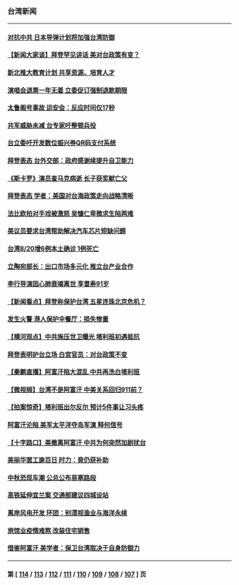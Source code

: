 ### 台湾新闻
---
#### [对抗中共 日本导弹计划将加强台湾防御](../../pages/ncid1349361/n13176417.md) 
#### [【新闻大家谈】拜登罕见讲话 美对台政策有变？](../../pages/ncid1349361/n13176038.md) 
#### [新北推大教育计划 共享资源、培育人才](../../pages/ncid1349361/n13176201.md) 
#### [演唱会退票一年无着 立委促订强制退款期限](../../pages/ncid1349361/n13176211.md) 
#### [太鲁阁号事故 运安会：反应时间仅17秒](../../pages/ncid1349361/n13176209.md) 
#### [共军威胁未减 台专家吁整顿兵役](../../pages/ncid1349361/n13176187.md) 
#### [台立委吁开发数位振兴券QR码支付系统](../../pages/ncid1349361/n13176184.md) 
#### [拜登表态  台外交部：政府感谢续提升自卫能力](../../pages/ncid1349361/n13175848.md) 
#### [《斯卡罗》演员查马克病逝 长子获奖献亡父](../../pages/ncid1349361/n13175770.md) 
#### [拜登表态 学者：美国对台海政策走向战略清晰](../../pages/ncid1349361/n13175730.md) 
#### [法比欧拍对手戏被激怒 吴慷仁卑微求生陷两难](../../pages/ncid1349361/n13175649.md) 
#### [美议员要求台湾帮助解决汽车芯片短缺问题](../../pages/ncid1349361/n13175323.md) 
#### [台湾8/20增6例本土确诊 1例死亡](../../pages/ncid1349361/n13175427.md) 
#### [立陶宛部长：出口市场多元化 推立台产业合作](../../pages/ncid1349361/n13174977.md) 
#### [李行导演因心肺衰竭离世 享耆寿91岁](../../pages/ncid1349361/n13175308.md) 
#### [【新闻看点‭】拜登称保护台湾 五星连珠北京危机？](../../pages/ncid1349361/n13173806.md) 
#### [发生火警 港人保护伞餐厅：损失惨重](../../pages/ncid1349361/n13172717.md) 
#### [【横河观点】中共施压世卫曝光 塔利班初遇抵抗](../../pages/ncid1349361/n13174457.md) 
#### [拜登表明护台立场 白宫官员：对台政策不变](../../pages/ncid1349361/n13174374.md) 
#### [【秦鹏直播】阿富汗陷大混乱 中共再洗白塔利班](../../pages/ncid1349361/n13174430.md) 
#### [【微视频】台湾不是阿富汗 中美关系回归911前？](../../pages/ncid1349361/n13173710.md) 
#### [【拍案惊奇】塔利班出尔反尔 预计5件事让习头疼](../../pages/ncid1349361/n13173376.md) 
#### [阿富汗沦陷 美军太平洋夺岛军演 释何信号](../../pages/ncid1349361/n13173653.md) 
#### [【十字路口】美撤离阿富汗 中共为何突然加剧扰台](../../pages/ncid1349361/n13173413.md) 
#### [美丽华罢工逾百日 时力：竟仍获补助](../../pages/ncid1349361/n13173449.md) 
#### [中秋恐现车潮 公总公布易塞路段](../../pages/ncid1349361/n13173443.md) 
#### [高铁延伸宜兰案 交通部建议四城设站](../../pages/ncid1349361/n13173435.md) 
#### [离岸风电开发 环团：别漠视渔业与海洋永续](../../pages/ncid1349361/n13173433.md) 
#### [旅馆业疫情难熬 改装住宅销售](../../pages/ncid1349361/n13173438.md) 
#### [借鉴阿富汗 美学者：保卫台湾取决于自身防御力](../../pages/ncid1349361/n13173070.md) 

---
#### 第 [ [114](./114.md) / [113](./113.md) / [112](./112.md) / [111](./111.md) / [110](./110.md) / [109](./109.md) / [108](./108.md) / [107](./107.md) ] 页
